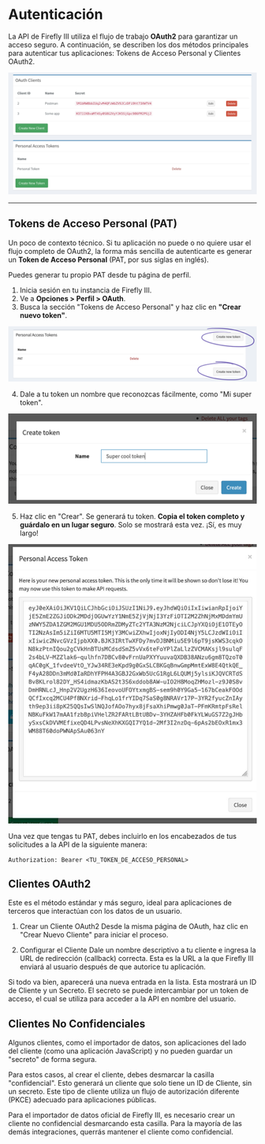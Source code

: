 # Autenticación

La API de Firefly III utiliza el flujo de trabajo **OAuth2** para garantizar un acceso seguro. A continuación, se describen los dos métodos principales para autenticar tus aplicaciones: Tokens de Acceso Personal y Clientes OAuth2.

![Pantalla de configuración OAuth](../img/image_93dd11.png)

---

## Tokens de Acceso Personal (PAT)

Un poco de contexto técnico. Si tu aplicación no puede o no quiere usar el flujo completo de OAuth2, la forma más sencilla de autenticarte es generar un **Token de Acceso Personal** (PAT, por sus siglas en inglés).

Puedes generar tu propio PAT desde tu página de perfil.

1.  Inicia sesión en tu instancia de Firefly III.
2.  Ve a **Opciones > Perfil > OAuth**.
3.  Busca la sección "Tokens de Acceso Personal" y haz clic en **"Crear nuevo token"**.

![Botón para crear un nuevo PAT](../img/image_93dc97.png)

4.  Dale a tu token un nombre que reconozcas fácilmente, como "Mi super token".

![Diálogo para nombrar el PAT](../img/image_93dc77.png)

5.  Haz clic en "Crear". Se generará tu token. **Copia el token completo y guárdalo en un lugar seguro**. Solo se mostrará esta vez. ¡Sí, es muy largo!

![Token de Acceso Personal generado](../img/image_93dc1c.jpg)

Una vez que tengas tu PAT, debes incluirlo en los encabezados de tus solicitudes a la API de la siguiente manera:

```http
Authorization: Bearer <TU_TOKEN_DE_ACCESO_PERSONAL>
```

## Clientes OAuth2

Este es el método estándar y más seguro, ideal para aplicaciones de terceros que interactúan con los datos de un usuario.

1. Crear un Cliente OAuth2
Desde la misma página de OAuth, haz clic en "Crear Nuevo Cliente" para iniciar el proceso.

2. Configurar el Cliente
Dale un nombre descriptivo a tu cliente e ingresa la URL de redirección (callback) correcta. Esta es la URL a la que Firefly III enviará al usuario después de que autorice tu aplicación.

Si todo va bien, aparecerá una nueva entrada en la lista. Esta mostrará un ID de Cliente y un Secreto. El secreto se puede intercambiar por un token de acceso, el cual se utiliza para acceder a la API en nombre del usuario.

## Clientes No Confidenciales
Algunos clientes, como el importador de datos, son aplicaciones del lado del cliente (como una aplicación JavaScript) y no pueden guardar un "secreto" de forma segura.

Para estos casos, al crear el cliente, debes desmarcar la casilla "confidencial". Esto generará un cliente que solo tiene un ID de Cliente, sin un secreto. Este tipo de cliente utiliza un flujo de autorización diferente (PKCE) adecuado para aplicaciones públicas.

Para el importador de datos oficial de Firefly III, es necesario crear un cliente no confidencial desmarcando esta casilla. Para la mayoría de las demás integraciones, querrás mantener el cliente como confidencial.
